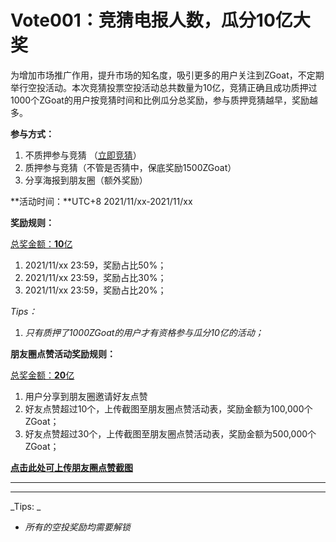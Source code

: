 # Vote001：竞猜电报人数，瓜分10亿大奖



为增加市场推广作用，提升市场的知名度，吸引更多的用户关注到ZGoat，不定期举行空投活动。本次竞猜投票空投活动总共数量为10亿，竞猜正确且成功质押过1000个ZGoat的用户按竞猜时间和比例瓜分总奖励，参与质押竞猜越早，奖励越多。

**参与方式：**

1. 不质押参与竞猜 （[立即竞猜](http://zgoat.org)）
2. 质押参与竞猜（不管是否猜中，保底奖励1500ZGoat）
3. 分享海报到朋友圈（额外奖励）

**活动时间：**UTC+8 2021/11/xx-2021/11/xx

**奖励规则：**

[总奖金额：**10**亿](https://zgoat.org)

1. 2021/11/xx 23:59，奖励占比50%；
2. 2021/11/xx 23:59，奖励占比30%；
3. 2021/11/xx 23:59，奖励占比20%；

_Tips：_

1. _只有质押了1000ZGoat的用户才有资格参与瓜分10亿的活动；_



**朋友圈点赞活动奖励规则：**

[总奖金额：**20**亿](https://zgoat.org)

1. 用户分享到朋友圈邀请好友点赞
2. 好友点赞超过10个，上传截图至朋友圈点赞活动表，奖励金额为100,000个ZGoat；
3. 好友点赞超过30个，上传截图至朋友圈点赞活动表，奖励金额为500,000个ZGoat；

****[**点击此处可上传朋友圈点赞截图**](https://zgoat.org)****

****

****

_Tips: _

* _所有的空投奖励均需要解锁_
